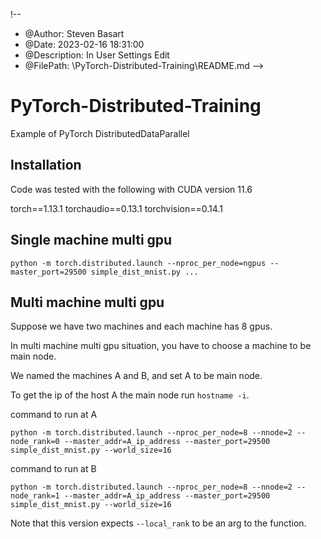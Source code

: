 !--
 * @Author: Steven Basart
 * @Date: 2023-02-16 18:31:00
 * @Description: In User Settings Edit
 * @FilePath: \PyTorch-Distributed-Training\README.md
 -->
# PyTorch-Distributed-Training
Example of PyTorch DistributedDataParallel

## Installation

Code was tested with the following with CUDA version 11.6

torch==1.13.1
torchaudio==0.13.1
torchvision==0.14.1

## Single machine multi gpu
```
python -m torch.distributed.launch --nproc_per_node=ngpus --master_port=29500 simple_dist_mnist.py ...
```

## Multi machine multi gpu
Suppose we have two machines and each machine has 8 gpus.

In multi machine multi gpu situation, you have to choose a machine to be main node.

We named the machines A and B, and set A to be main node.

To get the ip of the host A the main node run `hostname -i`.

command to run at A

```
python -m torch.distributed.launch --nproc_per_node=8 --nnode=2 --node_rank=0 --master_addr=A_ip_address --master_port=29500 simple_dist_mnist.py --world_size=16
```

command to run at B

```
python -m torch.distributed.launch --nproc_per_node=8 --nnode=2 --node_rank=1 --master_addr=A_ip_address --master_port=29500 simple_dist_mnist.py --world_size=16
```

Note that this version expects `--local_rank` to be an arg to the function.
